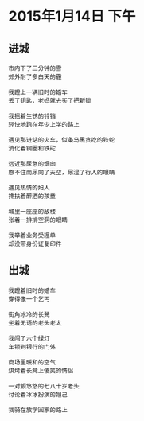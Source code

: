# 2015年1月14日 下午


## 进城

	市内下了三分钟的雪
	郊外耐了多白天的霾
	
	我蹬上一辆旧时的婚车
	丢了钥匙，老妈就去买了把新锁
	
	我摇着生锈的铃铛
	轻快地跑在年少上学的路上
	
	遇见那进站的火车，似条乌黑贪吃的铁蛇
	消化着钢圈和铁砣
	
	远近那尿急的烟囱
	憋不住而尿向了天空，尿湿了行人的眼睛
	
	遇见热情的妇人
	搀扶着醉酒的孩童
	
	城里一座座的敌楼
	张着一排排空洞的眼睛
	
	我举着业务受理单
	却没带身份证复印件


## 出城

	我蹬着旧时的婚车
	穿得像一个乞丐
	
	街角冰冷的长凳
	坐着无语的老头老太
	
	我闯了六个绿灯
	车锁到银行的门外
	
	商场里暖和的空气
	烘烤着长凳上傻笑的情侣
	
	一对颤悠悠的七八十岁老头
	讨论着冰冰扮演的妲己
	
	我骑在放学回家的路上


